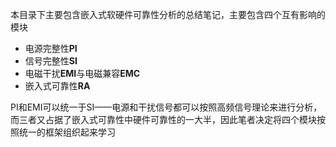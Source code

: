 本目录下主要包含嵌入式软硬件可靠性分析的总结笔记，主要包含四个互有影响的模块

* 电源完整性**PI**
* 信号完整性**SI**
* 电磁干扰**EMI**与电磁兼容**EMC**
* 嵌入式可靠性**RA**

PI和EMI可以统一于SI——电源和干扰信号都可以按照高频信号理论来进行分析，而三者又占据了嵌入式可靠性中硬件可靠性的一大半，因此笔者决定将四个模块按照统一的框架组织起来学习